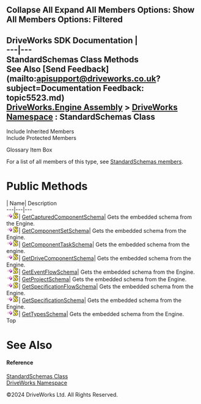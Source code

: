        

 Collapse All Expand All  Members Options: Show All  Members Options: Filtered   
---  
DriveWorks SDK Documentation  |   
---|---  
StandardSchemas Class Methods   
See Also [Send Feedback](mailto:apisupport@driveworks.co.uk?subject=Documentation Feedback: topic5523.md)  
[DriveWorks.Engine Assembly](topic2156.md) > [DriveWorks Namespace](topic2159.md) : StandardSchemas Class  
---  
  
Include Inherited Members    
Include Protected Members    


Glossary Item Box

For a list of all members of this type, see [StandardSchemas members](topic5524.md).

# Public Methods

| Name| Description  
---|---|---  
![Public Method](dotnetimages/publicMethod.gif)![static \(Shared in Visual Basic\)](dotnetimages/static.gif)| [GetCapturedComponentSchema](topic5529.md)| Gets the embedded schema from the Engine.   
![Public Method](dotnetimages/publicMethod.gif)![static \(Shared in Visual Basic\)](dotnetimages/static.gif)| [GetComponentSetSchema](topic5530.md)| Gets the embedded schema from the Engine.   
![Public Method](dotnetimages/publicMethod.gif)![static \(Shared in Visual Basic\)](dotnetimages/static.gif)| [GetComponentTaskSchema](topic5531.md)| Gets the embedded schema from the engine.   
![Public Method](dotnetimages/publicMethod.gif)![static \(Shared in Visual Basic\)](dotnetimages/static.gif)| [GetDriveComponentSchema](topic5532.md)| Gets the embedded schema from the Engine.   
![Public Method](dotnetimages/publicMethod.gif)![static \(Shared in Visual Basic\)](dotnetimages/static.gif)| [GetEventFlowSchema](topic5533.md)| Gets the embedded schema from the Engine.   
![Public Method](dotnetimages/publicMethod.gif)![static \(Shared in Visual Basic\)](dotnetimages/static.gif)| [GetProjectSchema](topic5534.md)| Gets the embedded schema from the Engine.   
![Public Method](dotnetimages/publicMethod.gif)![static \(Shared in Visual Basic\)](dotnetimages/static.gif)| [GetSpecificationFlowSchema](topic5535.md)| Gets the embedded schema from the Engine.   
![Public Method](dotnetimages/publicMethod.gif)![static \(Shared in Visual Basic\)](dotnetimages/static.gif)| [GetSpecificationSchema](topic5536.md)| Gets the embedded schema from the Engine.   
![Public Method](dotnetimages/publicMethod.gif)![static \(Shared in Visual Basic\)](dotnetimages/static.gif)| [GetTypesSchema](topic5537.md)| Gets the embedded schema from the Engine.   
Top

# See Also

#### Reference

[StandardSchemas Class](topic5523.md)   
[DriveWorks Namespace](topic2159.md)

©2024 DriveWorks Ltd. All Rights Reserved.
